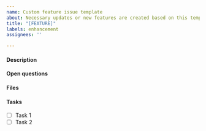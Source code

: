 ```yaml
---
name: Custom feature issue template
about: Necessary updates or new features are created based on this template.
title: "[FEATURE]"
labels: enhancement
assignees: ''

---
```


#### Description

#### Open questions

#### Files

#### Tasks
- [ ] Task 1
- [ ] Task 2
